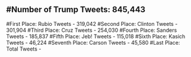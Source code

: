 #Number of Trump Tweets: 845,443
---
#First Place: Rubio Tweets - 319,042
#Second Place: Clinton Tweets - 301,904
#Third Place: Cruz Tweets - 254,030
#Fourth Place: Sanders Tweets - 185,837
#Fifth Place: Jeb! Tweets - 115,018
#Sixth Place: Kasich Tweets - 46,224
#Seventh Place: Carson Tweets - 45,580
#Last Place: Total Tweets -  
